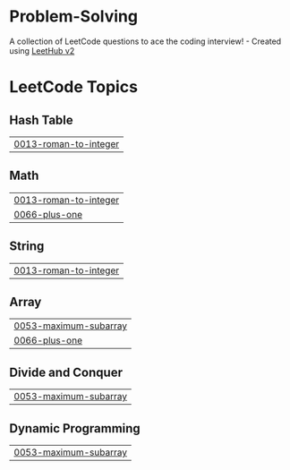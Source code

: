 # Problem-Solving
A collection of LeetCode questions to ace the coding interview! - Created using [LeetHub v2](https://github.com/arunbhardwaj/LeetHub-2.0)

<!---LeetCode Topics Start-->
# LeetCode Topics
## Hash Table
|  |
| ------- |
| [0013-roman-to-integer](https://github.com/asmaamahmoud66/Problem-Solving/tree/master/0013-roman-to-integer) |
## Math
|  |
| ------- |
| [0013-roman-to-integer](https://github.com/asmaamahmoud66/Problem-Solving/tree/master/0013-roman-to-integer) |
| [0066-plus-one](https://github.com/asmaamahmoud66/Problem-Solving/tree/master/0066-plus-one) |
## String
|  |
| ------- |
| [0013-roman-to-integer](https://github.com/asmaamahmoud66/Problem-Solving/tree/master/0013-roman-to-integer) |
## Array
|  |
| ------- |
| [0053-maximum-subarray](https://github.com/asmaamahmoud66/Problem-Solving/tree/master/0053-maximum-subarray) |
| [0066-plus-one](https://github.com/asmaamahmoud66/Problem-Solving/tree/master/0066-plus-one) |
## Divide and Conquer
|  |
| ------- |
| [0053-maximum-subarray](https://github.com/asmaamahmoud66/Problem-Solving/tree/master/0053-maximum-subarray) |
## Dynamic Programming
|  |
| ------- |
| [0053-maximum-subarray](https://github.com/asmaamahmoud66/Problem-Solving/tree/master/0053-maximum-subarray) |
<!---LeetCode Topics End-->